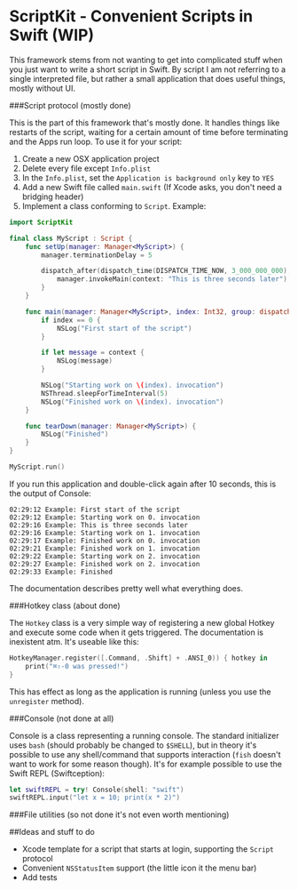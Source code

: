# ScriptKit - Convenient Scripts in Swift (WIP)

This framework stems from not wanting to get into complicated stuff when you just want to write a short script in Swift. By script I am not referring to a single interpreted file, but rather a small application that does useful things, mostly without UI.

###Script protocol (mostly done)

This is the part of this framework that's mostly done. It handles things like restarts of the script, waiting for a certain amount of time before terminating and the Apps run loop. To use it for your script:

 1. Create a new OSX application project
 2. Delete every file except `Info.plist`
 3. In the `Info.plist`, set the `Application is background only` key to `YES`
 4. Add a new Swift file called `main.swift` (If Xcode asks, you don't need a bridging header)
 5. Implement a class conforming to `Script`. Example:

```swift
import ScriptKit

final class MyScript : Script {
    func setUp(manager: Manager<MyScript>) {
        manager.terminationDelay = 5

        dispatch_after(dispatch_time(DISPATCH_TIME_NOW, 3_000_000_000), manager.metaQueue) {
            manager.invokeMain(context: "This is three seconds later")
        }
    }

    func main(manager: Manager<MyScript>, index: Int32, group: dispatch_group_t, context: String?) {
        if index == 0 {
            NSLog("First start of the script")
        }

        if let message = context {
            NSLog(message)
        }

        NSLog("Starting work on \(index). invocation")
        NSThread.sleepForTimeInterval(5)
        NSLog("Finished work on \(index). invocation")
    }

    func tearDown(manager: Manager<MyScript>) {
        NSLog("Finished")
    }
}

MyScript.run()
```

If you run this application and double-click again after 10 seconds, this is the output of Console:

```
02:29:12 Example: First start of the script
02:29:12 Example: Starting work on 0. invocation
02:29:16 Example: This is three seconds later
02:29:16 Example: Starting work on 1. invocation
02:29:17 Example: Finished work on 0. invocation
02:29:21 Example: Finished work on 1. invocation
02:29:22 Example: Starting work on 2. invocation
02:29:27 Example: Finished work on 2. invocation
02:29:33 Example: Finished
```

The documentation describes pretty well what everything does.

###Hotkey class (about done)

The `Hotkey` class is a very simple way of registering a new global Hotkey and execute some code when it gets triggered. The documentation is inexistent atm. It's useable like this:

```swift
HotkeyManager.register([.Command, .Shift] + .ANSI_0)) { hotkey in
    print("⌘⇧-0 was pressed!")
}
```

This has effect as long as the application is running (unless you use the `unregister` method).

###Console (not done at all)

Console is a class representing a running console. The standard initializer uses `bash` (should probably be changed to `$SHELL`), but in theory it's possible to use any shell/command that supports interaction (`fish` doesn't want to work for some reason though). It's for example possible to use the Swift REPL (Swiftception):

```swift
let swiftREPL = try! Console(shell: "swift")
swiftREPL.input("let x = 10; print(x * 2)")
```

###File utilities (so not done it's not even worth mentioning)

##Ideas and stuff to do

- Xcode template for a script that starts at login, supporting the `Script` protocol
- Convenient `NSStatusItem` support (the little icon it the menu bar)
- Add tests

